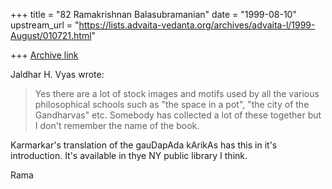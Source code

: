 +++
title = "82 Ramakrishnan Balasubramanian"
date = "1999-08-10"
upstream_url = "https://lists.advaita-vedanta.org/archives/advaita-l/1999-August/010721.html"

+++
[Archive link](https://lists.advaita-vedanta.org/archives/advaita-l/1999-August/010721.html)

Jaldhar H. Vyas <jaldhar at BRAINCELLS.COM> wrote:

> Yes there are a lot of stock images and motifs used by all the
various
> philosophical schools such as "the space in a pot", "the city of the
> Gandharvas" etc.  Somebody has collected a lot of these together but
I
> don't remember the name of the book.

Karmarkar's translation of the gauDapAda kArikAs has this in it's
introduction. It's available in thye NY public library I think.

Rama

